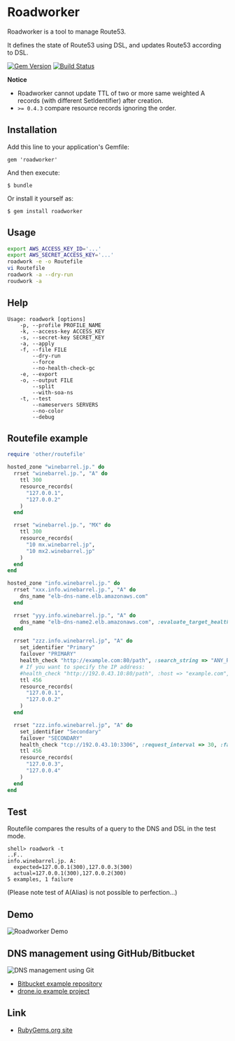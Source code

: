 # Roadworker

Roadworker is a tool to manage Route53.

It defines the state of Route53 using DSL, and updates Route53 according to DSL.

[![Gem Version](https://badge.fury.io/rb/roadworker.png)](http://badge.fury.io/rb/roadworker)
[![Build Status](https://travis-ci.org/winebarrel/roadworker.svg?branch=master)](https://travis-ci.org/winebarrel/roadworker)

**Notice**

* Roadworker cannot update TTL of two or more same weighted A records (with different SetIdentifier) after creation.
* `>= 0.4.3` compare resource records ignoring the order.

## Installation

Add this line to your application's Gemfile:

    gem 'roadworker'

And then execute:

    $ bundle

Or install it yourself as:

    $ gem install roadworker

## Usage

```sh
export AWS_ACCESS_KEY_ID='...'
export AWS_SECRET_ACCESS_KEY='...'
roadwork -e -o Routefile
vi Routefile
roadwork -a --dry-run
roudwork -a
```

## Help

```
Usage: roadwork [options]
    -p, --profile PROFILE_NAME
    -k, --access-key ACCESS_KEY
    -s, --secret-key SECRET_KEY
    -a, --apply
    -f, --file FILE
        --dry-run
        --force
        --no-health-check-gc
    -e, --export
    -o, --output FILE
        --split
        --with-soa-ns
    -t, --test
        --nameservers SERVERS
        --no-color
        --debug
```

## Routefile example

```ruby
require 'other/routefile'

hosted_zone "winebarrel.jp." do
  rrset "winebarrel.jp.", "A" do
    ttl 300
    resource_records(
      "127.0.0.1",
      "127.0.0.2"
    )
  end

  rrset "winebarrel.jp.", "MX" do
    ttl 300
    resource_records(
      "10 mx.winebarrel.jp",
      "10 mx2.winebarrel.jp"
    )
  end
end

hosted_zone "info.winebarrel.jp." do
  rrset "xxx.info.winebarrel.jp.", "A" do
    dns_name "elb-dns-name.elb.amazonaws.com"
  end

  rrset "yyy.info.winebarrel.jp.", "A" do
    dns_name "elb-dns-name2.elb.amazonaws.com", :evaluate_target_health => true
  end

  rrset "zzz.info.winebarrel.jp", "A" do
    set_identifier "Primary"
    failover "PRIMARY"
    health_check "http://example.com:80/path", :search_string => "ANY_RESPONSE_STRING", :request_interval => 30, :failure_threshold => 3
    # If you want to specify the IP address:
    #health_check "http://192.0.43.10:80/path", :host => "example.com",...
    ttl 456
    resource_records(
      "127.0.0.1",
      "127.0.0.2"
    )
  end

  rrset "zzz.info.winebarrel.jp", "A" do
    set_identifier "Secondary"
    failover "SECONDARY"
    health_check "tcp://192.0.43.10:3306", :request_interval => 30, :failure_threshold => 3
    ttl 456
    resource_records(
      "127.0.0.3",
      "127.0.0.4"
    )
  end
end
```

## Test

Routefile compares the results of a query to the DNS and DSL in the test mode.

```
shell> roadwork -t
..F..
info.winebarrel.jp. A:
  expected=127.0.0.1(300),127.0.0.3(300)
  actual=127.0.0.1(300),127.0.0.2(300)
5 examples, 1 failure
```

(Please note test of A(Alias) is not possible to perfection...)

## Demo

![Roadworker Demo](https://raw.githubusercontent.com/winebarrel/roadworker/master/etc/demo.gif)

## DNS management using GitHub/Bitbucket

![DNS management using Git](https://cacoo.com/diagrams/geJfslZqd8qne90t-BC7C7.png)

* [Bitbucket example repository](https://bitbucket.org/winebarrel/roadworker-example/src)
* [drone.io example project](https://drone.io/bitbucket.org/winebarrel/roadworker-example/latest)

## Link
* [RubyGems.org site](http://rubygems.org/gems/roadworker)
